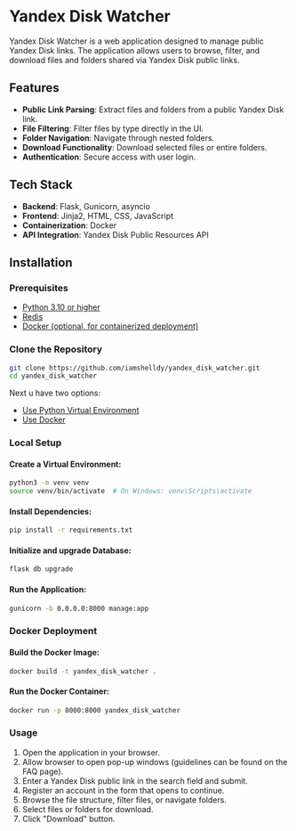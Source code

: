 # Yandex Disk Watcher

Yandex Disk Watcher is a web application designed to manage public Yandex Disk links. The application allows users to browse, filter, and download files and folders shared via Yandex Disk public links.

## Features

- **Public Link Parsing**: Extract files and folders from a public Yandex Disk link.
- **File Filtering**: Filter files by type directly in the UI.
- **Folder Navigation**: Navigate through nested folders.
- **Download Functionality**: Download selected files or entire folders.
- **Authentication**: Secure access with user login.

## Tech Stack

- **Backend**: Flask, Gunicorn, asyncio
- **Frontend**: Jinja2, HTML, CSS, JavaScript
- **Containerization**: Docker
- **API Integration**: Yandex Disk Public Resources API

## Installation

### Prerequisites

- [Python 3.10 or higher](https://www.python.org/downloads/)
- [Redis](https://redis.io/docs/latest/operate/oss_and_stack/install/install-redis/)
- [Docker (optional, for containerized deployment)](https://docs.docker.com/engine/install/)

### Clone the Repository

```bash
git clone https://github.com/iamshelldy/yandex_disk_watcher.git
cd yandex_disk_watcher
```

Next u have two options:
* [Use Python Virtual Environment](#local-setup)
* [Use Docker](#docker-deployment)

### Local Setup

#### Create a Virtual Environment:
```bash
python3 -m venv venv  
source venv/bin/activate  # On Windows: venv\Scripts\activate  
```

#### Install Dependencies:
```bash
pip install -r requirements.txt
```

#### Initialize and upgrade Database:
```bash
flask db upgrade
```

#### Run the Application:
```bash
gunicorn -b 0.0.0.0:8000 manage:app
```

### Docker Deployment
#### Build the Docker Image:
```bash
docker build -t yandex_disk_watcher .
```

#### Run the Docker Container:
```bash
docker run -p 8000:8000 yandex_disk_watcher
```

### Usage
1. Open the application in your browser.
2. Allow browser to open pop-up windows (guidelines can be found on the FAQ page).
3. Enter a Yandex Disk public link in the search field and submit.
4. Register an account in the form that opens to continue.
5. Browse the file structure, filter files, or navigate folders.
6. Select files or folders for download.
7. Click "Download" button.
